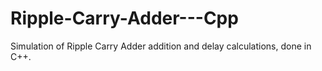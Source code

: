 # Ripple-Carry-Adder---Cpp
Simulation of Ripple Carry Adder addition and delay calculations, done in C++.
